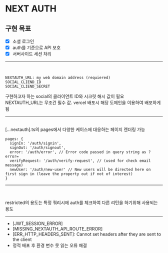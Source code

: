 # NEXT AUTH

## 구현 목표

- [x] 소셜 로그인
- [x] auth를 기준으로 API 보호
- [x] 서버사이드 세션 처리

<hr><br>

```
NEXTAUTH_URL: my web domain address (requiered)
SOCIAL_CLIEND_ID
SOCIAL_CLIEND_SECRET
```

구현하고자 하는 social의 클라이언트 ID와 시크릿 해시 값이 필요<br>
NEXTAUTH_URL는 무조건 필수 값. vercel 배포시 해당 도메인을 이용하여 배포하게 됨

<hr><br>
[...nextauth].ts의 pages에서 다양한 케이스에 대응하는 페이지 렌더링 가능

```
pages: {
  signIn: '/auth/signin',
  signOut: '/auth/signout',
  error: '/auth/error', // Error code passed in query string as ?error=
  verifyRequest: '/auth/verify-request', // (used for check email message)
  newUser: '/auth/new-user' // New users will be directed here on first sign in (leave the property out if not of interest)
}
```

<hr><br>

restricted의 용도는 특정 쿼리시에 auth를 체크하여 다른 리턴을 하기위해 사용되는 용도

<hr>

- [JWT_SESSION_ERROR]
- [MISSING_NEXTAUTH_API_ROUTE_ERROR]
- [ERR_HTTP_HEADERS_SENT]: Cannot set headers after they are sent to the client
- 정적 배포 후 환경 변수 못 읽는 오류 해결
